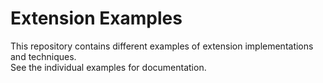 # Extension Examples  
This repository contains different examples of extension implementations and techniques.  
See the individual examples for documentation.